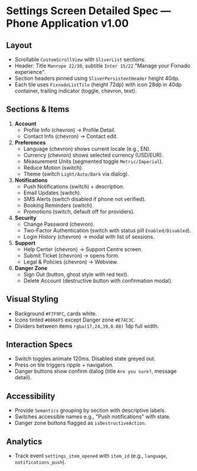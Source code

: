 # Settings Screen Detailed Spec — Phone Application v1.00

## Layout
- Scrollable `CustomScrollView` with `SliverList` sections.
- Header: Title `Manrope 22/30`, subtitle `Inter 15/22` "Manage your Fixnado experience".
- Section headers pinned using `SliverPersistentHeader` height 40dp.
- Each tile uses `FixnadoListTile` (height 72dp) with icon 28dp in 40dp container, trailing indicator (toggle, chevron, text).

## Sections & Items
1. **Account**
   - Profile Info (chevron) → Profile Detail.
   - Contact Info (chevron) → Contact edit.
2. **Preferences**
   - Language (chevron) shows current locale (e.g., EN).
   - Currency (chevron) shows selected currency (USD/EUR).
   - Measurement Units (segmented toggle `Metric/Imperial`).
   - Reduce Motion (switch).
   - Theme (switch `Light/Auto/Dark` via dialog).
3. **Notifications**
   - Push Notifications (switch) + description.
   - Email Updates (switch).
   - SMS Alerts (switch disabled if phone not verified).
   - Booking Reminders (switch).
   - Promotions (switch, default off for providers).
4. **Security**
   - Change Password (chevron).
   - Two-Factor Authentication (switch with status pill `Enabled/Disabled`).
   - Login History (chevron) -> modal with list of sessions.
5. **Support**
   - Help Center (chevron) -> Support Centre screen.
   - Submit Ticket (chevron) -> opens form.
   - Legal & Policies (chevron) -> Webview.
6. **Danger Zone**
   - Sign Out (button, ghost style with red text).
   - Delete Account (destructive button with confirmation modal).

## Visual Styling
- Background `#F7F9FC`, cards white.
- Icons tinted `#0066F5` except Danger zone `#E74C3C`.
- Dividers between items `rgba(17,24,39,0.08)` 1dp full width.

## Interaction Specs
- Switch toggles animate 120ms. Disabled state greyed out.
- Press on tile triggers ripple + navigation.
- Danger buttons show confirm dialog (title `Are you sure?`, message detail).

## Accessibility
- Provide `Semantics` grouping by section with descriptive labels.
- Switches accessible names e.g., "Push notifications" with state.
- Danger zone buttons flagged as `isDestructiveAction`.

## Analytics
- Track event `settings_item_opened` with `item_id` (e.g., `language`, `notifications_push`).
